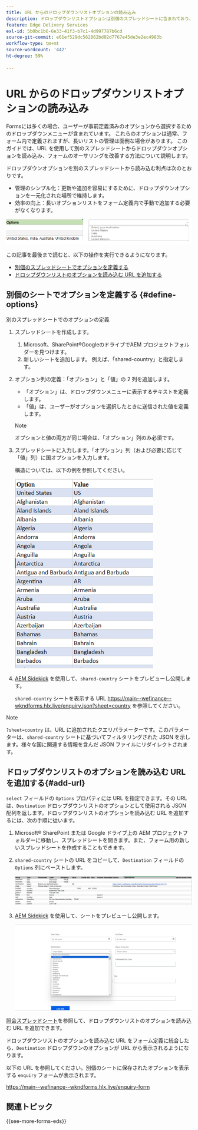 ```yaml
---
title: URL からのドロップダウンリストオプションの読み込み
description: ドロップダウンリストオプションは別個のスプレッドシートに含まれており、指定された URL を介してプライマリスプレッドシートに読み込まれます。
feature: Edge Delivery Services
exl-id: 5b0bc1b6-6e33-41f3-b7c1-4d997787b6cd
source-git-commit: e61ef529dc562862bd02d7767e45de3e2ec4983b
workflow-type: tm+mt
source-wordcount: '442'
ht-degree: 59%

---
```


# URL からのドロップダウンリストオプションの読み込み

Formsには多くの場合、ユーザーが事前定義済みのオプションから選択するためのドロップダウンメニューが含まれています。 これらのオプションは通常、フォーム内で定義されますが、長いリストの管理は面倒な場合があります。 このガイドでは、URL を使用して別のスプレッドシートからドロップダウンオプションを読み込み、フォームのオーサリングを改善する方法について説明します。


ドロップダウンオプションを別のスプレッドシートから読み込む利点は次のとおりです。

* 管理のシンプル化：更新や追加を容易にするために、ドロップダウンオプションを一元化された場所で維持します。
* 効率の向上：長いオプションリストをフォーム定義内で手動で追加する必要がなくなります。




![ドロップダウンオプション](/help/forms/assets/drop-down-options.png)


この記事を最後まで読むと、以下の操作を実行できるようになります。

* [別個のスプレッドシートでオプションを定義する](#define-options)
* [ドロップダウンリストのオプションを読み込む URL を追加する](#add-url)

## 別個のシートでオプションを定義する {#define-options}

別のスプレッドシートでのオプションの定義

1. スプレッドシートを作成します。
   1. Microsoft、SharePoint®GoogleのドライブでAEM プロジェクトフォルダーを見つけます。
   1. 新しいシートを追加します。 例えば、「shared-country」と指定します。
1. オプション列の定義：「オプション」と「値」の 2 列を追加します。
   * 「オプション」は、ドロップダウンメニューに表示するテキストを定義します。
   * 「値」は、ユーザーがオプションを選択したときに送信された値を定義します。

   >[!NOTE]
   >
   >オプションと値の両方が同じ場合は、「オプション」列のみ必須です。

1. スプレッドシートに入力します。「オプション」列（および必要に応じて「値」列）に国オプションを入力します。

   構造については、以下の例を参照してください。

   ![国のドロップダウン](/help/forms/assets/drop-down-country-options.png)

1. [AEM Sidekick](https://www.aem.live/developer/tutorial#preview-and-publish-your-content) を使用して、`shared-country` シートをプレビューし公開します。

   `shared-country` シートを表示する URL https://main--wefinance--wkndforms.hlx.live/enquiry.json?sheet=country を参照してください。


>[!NOTE]
>
> `?sheet=country` は、URL に追加されたクエリパラメーターです。このパラメーターは、`shared-country` シートに基づいてフィルタリングされた JSON を示します。様々な国に関連する情報を含んだ JSON ファイルにリダイレクトされます。

## ドロップダウンリストのオプションを読み込む URL を追加する{#add-url}

`select` フィールドの `Options` プロパティには URL を指定できます。その URL は、`Destination` ドロップダウンリストのオプションとして使用される JSON 配列を返します。ドロップダウンリストのオプションを読み込む URL を追加するには、次の手順に従います。

1. Microsoft® SharePoint または Google ドライブ上の AEM プロジェクトフォルダーに移動し、スプレッドシートを開きます。また、フォーム用の新しいスプレッドシートを作成することもできます。
1. `shared-country` シートの URL をコピーして、`Destination` フィールドの `Options` 列にペーストします。

   ![照会スプレッドシート](/help/forms/assets/drop-down-enquiry.png)

1. [AEM Sidekick](https://www.aem.live/developer/tutorial#preview-and-publish-your-content) を使用して、シートをプレビューし公開します。


   ![国のドロップダウン](/help/forms/assets/load-dropdown-options-form.png)

[照会スプレッドシート](/help/forms/assets/enquiry-options.xlsx)を参照して、ドロップダウンリストのオプションを読み込む URL を追加できます。

ドロップダウンリストのオプションを読み込む URL をフォーム定義に統合したら、`Destination` ドロップダウンのオプションが URL から表示されるようになります。

以下の URL を参照してください。別個のシートに保存されたオプションを表示する `enquiry` フォームが表示されます。

https://main--wefinance--wkndforms.hlx.live/enquiry-form

## 関連トピック

{{see-more-forms-eds}}
